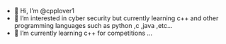 - 👋 Hi, I’m @cpplover1
- 👀 I’m interested in cyber security but currently learning c++ and other programming languages such as python ,c ,java ,etc...
- 🌱 I’m currently learning c++ for competitions ...


